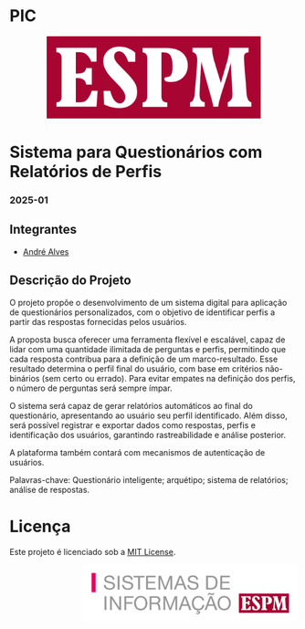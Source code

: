 # PIC

<p align="center">
    <a href="https://www.espm.br/cursos-de-graduacao/sistemas-de-informacao/"><img src="https://raw.githubusercontent.com/tech-espm/misc-template/main/logo.png" alt="Sistemas de Informação ESPM" style="width: 375px;"/></a>
</p>

# Sistema para Questionários com Relatórios de Perfis

### 2025-01

## Integrantes
- [André Alves](https://github.com/andre-alves77)

## Descrição do Projeto

O projeto propõe o desenvolvimento de um sistema digital para aplicação de questionários personalizados, com o objetivo de identificar perfis a partir das respostas fornecidas pelos usuários.

A proposta busca oferecer uma ferramenta flexível e escalável, capaz de lidar com uma quantidade ilimitada de perguntas e perfis, permitindo que cada resposta contribua para a definição de um marco-resultado. Esse resultado determina o perfil final do usuário, com base em critérios não-binários (sem certo ou errado). Para evitar empates na definição dos perfis, o número de perguntas será sempre ímpar.

O sistema será capaz de gerar relatórios automáticos ao final do questionário, apresentando ao usuário seu perfil identificado. Além disso, será possível registrar e exportar dados como respostas, perfis e identificação dos usuários, garantindo rastreabilidade e análise posterior.

A plataforma também contará com mecanismos de autenticação de usuários.

Palavras-chave: Questionário inteligente; arquétipo; sistema de relatórios; análise de respostas.

# Licença

Este projeto é licenciado sob a [MIT License](https://github.com/tech-espm/pic-2025-arquetipo/blob/main/LICENSE).

<p align="right">
    <a href="https://www.espm.br/cursos-de-graduacao/sistemas-de-informacao/"><img src="https://raw.githubusercontent.com/tech-espm/misc-template/main/logo-si-512.png" alt="Sistemas de Informação ESPM" style="width: 375px;"/></a>
</p>

